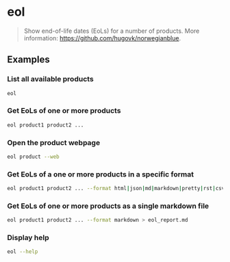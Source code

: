 # eol

> Show end-of-life dates (EoLs) for a number of products. More information: <https://github.com/hugovk/norwegianblue>.

## Examples

### List all available products

```bash
eol
```

### Get EoLs of one or more products

```bash
eol product1 product2 ...
```

### Open the product webpage

```bash
eol product --web
```

### Get EoLs of a one or more products in a specific format

```bash
eol product1 product2 ... --format html|json|md|markdown|pretty|rst|csv|tsv|yaml
```

### Get EoLs of one or more products as a single markdown file

```bash
eol product1 product2 ... --format markdown > eol_report.md
```

### Display help

```bash
eol --help
```
